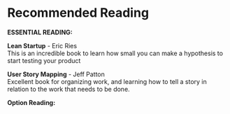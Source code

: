 # Recommended Reading

**ESSENTIAL READING:**  
  
**Lean Startup** - Eric Ries  
This is an incredible book to learn how small you can make a hypothesis to start testing your product  
  
**User Story Mapping** - Jeff Patton  
Excellent book for organizing work, and learning how to tell a story in relation to the work that needs to be done.  
  
**Option Reading:**

